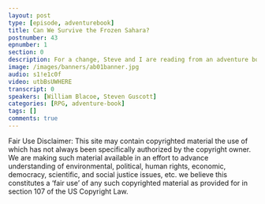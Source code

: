 ```yaml
---
layout: post
type: [episode, adventurebook]
title: Can We Survive the Frozen Sahara?
postnumber: 43
epnumber: 1
section: 0
description: For a change, Steve and I are reading from an adventure book in which you can choose your own path&colon; "Heart of Ice" by Dave Morris. Not only are there many ways to die, but there are multiple possible outcomes of the overall story. Follow us on an adventure of travelling through treacherous terrotories including the icy desert of futuristic Northern Africa.
image: /images/banners/ab01banner.jpg
audio: s1!e1c0f
video: utbBsUWHERE
transcript: 0
speakers: [William Blacoe, Steven Guscott]
categories: [RPG, adventure-book]
tags: []
comments: true
---
```

Fair Use Disclaimer:
This site may contain copyrighted material the use of which has not always been specifically authorized by the copyright owner. We are making such material available in an effort to advance understanding of environmental, political, human rights, economic, democracy, scientific, and social justice issues, etc. we believe this constitutes a ‘fair use’ of any such copyrighted material as provided for in section 107 of the US Copyright Law.